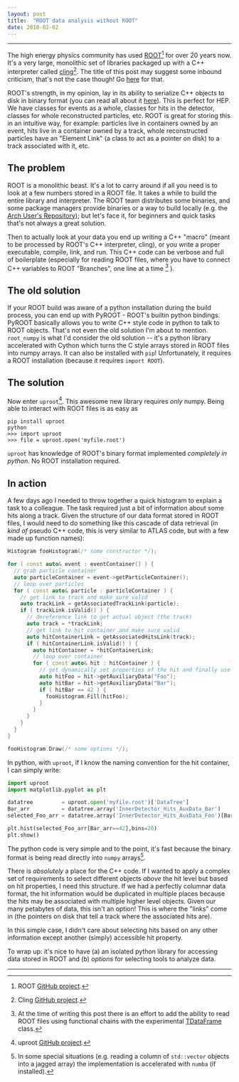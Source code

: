 ```yaml
---
layout: post
title:  "ROOT data analysis without ROOT"
date: 2018-02-02
---
```


------

The high energy physics community has used
[ROOT](https://root.cern/)[^1] for over 20 years now. It's a very
large, monolithic set of libraries packaged up with a C++ interpreter
called [cling](https://root.cern.ch/cling)[^2]. The title of this post
may suggest some inbound criticism, that's not the case though! Go
[here](http://insectnation.org/articles/problems-with-root.html) for
that.

ROOT's strength, in my opinion, lay in its ability to serialize C++
objects to disk in binary format (you can read all about it
[here](https://root.cern.ch/root/htmldoc/guides/users-guide/InputOutput.html)).
This is perfect for HEP. We have classes for events as a whole,
classes for hits in the detector, classes for whole reconstructed
particles, etc. ROOT is great for storing this in an intuitive way,
for example: particles live in containers owned by an event, hits live
in a container owned by a track, whole reconstructed particles have an
"Element Link" (a class to act as a pointer on disk) to a track
associated with it, etc.

## The problem

ROOT is a monolithic beast. It's a lot to carry around if all you need
is to look at a few numbers stored in a ROOT file. It takes a while to
build the entire library and interpreter. The ROOT team distributes
some binaries, and some package managers provide binaries or a way to
build locally (e.g. the [Arch User's
Repository](https://aur.archlinux.org/)); but let's face it, for
beginners and quick tasks that's not always a great solution.

Then to actually look at your data you end up writing a C++ "macro"
(meant to be processed by ROOT's C++ interpreter, cling), or you write
a proper executable, compile, link, and run. This C++ code can be
verbose and full of boilerplate (especially for reading ROOT files,
where you have to connect C++ variables to ROOT "Branches", one line
at a time [^3] ).

## The old solution

If your ROOT build was aware of a python installation during the build
process, you can end up with PyROOT - ROOT's builtin python
bindings. PyROOT basically allows you to write C++ style code in
python to talk to ROOT objects. That's not even the old solution I'm
about to mention. `root_numpy` is what I'd consider the old solution
-- it's a python library accelerated with Cython which turns the C
style arrays stored in ROOT files into numpy arrays. It can also be
installed with `pip`! Unfortunately, it requires a ROOT installation
(because it requires `import ROOT`).

## The solution

Now enter `uproot`[^4]. This awesome new library requires _only_
numpy. Being able to interact with ROOT files is as easy as

```
pip install uproot
python
>>> import uproot
>>> file = uproot.open('myfile.root')
```

`uproot` has knowledge of ROOT's binary format implemented _completely
in python_. No ROOT installation required.

## In action

A few days ago I needed to throw together a quick histogram to explain
a task to a colleague. The task required just a bit of information
about some hits along a track. Given the structure of our data format
stored in ROOT files, I would need to do something like this cascade
of data retrieval (in _kind of_ pseudo C++ code, this is very similar
to ATLAS code, but with a few made up function names):

```cpp
Histogram fooHistogram(/* some constructor */);

for ( const auto& event : eventContainer() ) {
  // grab particle container
  auto particleContainer = event->getParticleContainer();
  // loop over particles
  for ( const auto& particle : particleContainer ) {
    // get link to track and make sure valid
    auto trackLink = getAssociatedTrackLink(particle);
    if ( trackLink.isValid() ) {
      // dereference link to get actual object (the track)
      auto track = *trackLink;
      // get link to hit container and make sure valid
      auto hitContainerLink = getAssociatedHitsLink(track);
      if ( hitContainerLink.isValid() ) {
        auto hitContainer = *hitContainerLink;
        // loop over container
        for ( const auto& hit : hitContainer ) {
          // get dynamically set properties of the hit and finally use them
          auto hitFoo = hit->getAuxiliaryData("Foo");
          auto hitBar = hit->getAuxiliaryData("Bar");
          if ( hitBar == 42 ) {
            fooHistogram.Fill(hitFoo);
          }
        }
      }
    }
  }
}

fooHistogram.Draw(/* some options */);
```

In python, with `uproot`, if I know the naming convention for the hit
container, I can simply write:

```python
import uproot
import matplotlib.pyplot as plt

datatree         = uproot.open('myfile.root')['DataTree']
Bar_arr          = datatree.array('InnerDetector_Hits_AuxData_Bar')
selected_Foo_arr = datatree.array('InnerDetector_Hits_AuxData_Foo')[Bar_arr==42]

plt.hist(selected_Foo_arr[Bar_arr==42],bins=20)
plt.show()
```

The python code is very simple and to the point, it's fast because the
binary format is being read directly into `numpy` arrays[^5].

There is _absolutely_ a place for the C++ code. If I wanted to apply a
complex set of requirements to select different objects _above_ the
hit level but based on hit properties, I need this structure. If we
had a perfectly columnar data format, the hit information would be
duplicated in multiple places because the hits may be associated with
multiple higher level objects. Given our many petabytes of data, this
isn't an option! This is where the "links" come in (the pointers on
disk that tell a track where the associated hits are).

In this simple case, I didn't care about selecting hits based on any
other information except another (simply) accessible hit property.

To wrap up: it's nice to have (a) an isolated python library for
accessing data stored in ROOT and (b) _options_ for selecting tools to
analyze data.

------

[^1]: ROOT [GitHub project](https://github.com/root-project/root).

[^2]: Cling [GitHub project](https://github.com/root-project/cling).

[^3]: At the time of writing this post there is an effort to add the
    ability to read ROOT files using functional chains with the
    experimental
    [TDataFrame](https://root.cern.ch/doc/master/classROOT_1_1Experimental_1_1TDataFrame.html)
    class.

[^4]: uproot [GitHub project](https://github.com/scikit-hep/uproot).

[^5]: In some special situations (e.g. reading a column of
    `std::vector` objects into a jagged array) the implementation is
    accelerated with `numba` (if installed).
